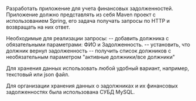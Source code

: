
Разработать приложение для учета финансовых задолженностей.
Приложение должно представлять из себя Maven проект с использованием
Spring, его задача получать запросы по HTTP и возвращать на них ответ.

Необходимые для реализации запросы:
-- добавить должника с обязательными параметрами: ФИО и Задолженность.
-- установить, что должник вернул задолженность
-- получить список должников с необязательным параметром "активные
должники/все должники"

Для хранения данных использовать любой удобный вариант, например,
текстовый или json файл.


Для организации хранения данных о задолжниках и их финансовых задолженностях была использована СУБД MySQL.
